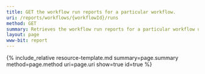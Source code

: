 ```yaml
---
title: GET the workflow run reports for a particular workflow.
uri: /reports/workflows/{workflowId}/runs
method: GET
summary: Retrieves the workflow run reports for a particular workflow using its SeqWare accession, including input and output files.
layout: page
www-bit: report
---
```


{% include_relative resource-template.md summary=page.summary method=page.method uri=page.uri  show=true id=true %}
